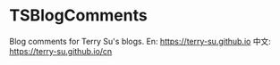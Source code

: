 # TSBlogComments
Blog comments for Terry Su's blogs. En: https://terry-su.github.io 中文: https://terry-su.github.io/cn

